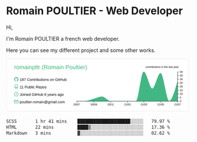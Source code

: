 # Romain POULTIER - Web Developer

Hi,

I'm Romain POULTIER a french web developer.

Here you can see my different project and some other works.



[![](https://raw.githubusercontent.com/romainpltr/romainpltr/master/profile-summary-card-output/vue/0-profile-details.svg)](https://github.com/vn7n24fzkq/github-profile-summary-cards)


<!--START_SECTION:waka-->
```text
SCSS       1 hr 41 mins    ████████████████████░░░░░   79.97 % 
HTML       22 mins         ████▒░░░░░░░░░░░░░░░░░░░░   17.36 % 
Markdown   3 mins          ▓░░░░░░░░░░░░░░░░░░░░░░░░   02.62 % 
```
<!--END_SECTION:waka-->
